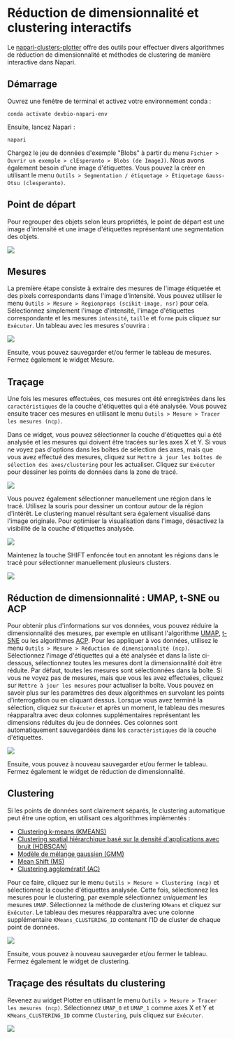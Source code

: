 # Réduction de dimensionnalité et clustering interactifs

Le [napari-clusters-plotter](https://github.com/BiAPoL/napari-clusters-plotter) offre des outils pour effectuer divers algorithmes de réduction de dimensionnalité et méthodes de clustering de manière interactive dans Napari.

## Démarrage

Ouvrez une fenêtre de terminal et activez votre environnement conda :

```
conda activate devbio-napari-env
```

Ensuite, lancez Napari :

```
napari
```

Chargez le jeu de données d'exemple "Blobs" à partir du menu `Fichier > Ouvrir un exemple > clEsperanto > Blobs (de ImageJ)`.
Nous avons également besoin d'une image d'étiquettes. Vous pouvez la créer en utilisant le menu `Outils > Segmentation / étiquetage > Étiquetage Gauss-Otsu (clesperanto)`.

## Point de départ
Pour regrouper des objets selon leurs propriétés, le point de départ est une image d'intensité et une image d'étiquettes représentant une segmentation des objets.

![](starting_point.png)

## Mesures
La première étape consiste à extraire des mesures de l'image étiquetée et des pixels correspondants dans l'image d'intensité.
Vous pouvez utiliser le menu `Outils > Mesure > Regionprops (scikit-image, nsr)` pour cela.
Sélectionnez simplement l'image d'intensité, l'image d'étiquettes correspondante et les mesures `intensité`, `taille` et `forme` puis cliquez sur `Exécuter`.
Un tableau avec les mesures s'ouvrira :

![](measure.png)

Ensuite, vous pouvez sauvegarder et/ou fermer le tableau de mesures. Fermez également le widget Mesure.

## Traçage

Une fois les mesures effectuées, ces mesures ont été enregistrées dans les `caractéristiques` de la couche d'étiquettes qui a été analysée.
Vous pouvez ensuite tracer ces mesures en utilisant le menu `Outils > Mesure > Tracer les mesures (ncp)`.

Dans ce widget, vous pouvez sélectionner la couche d'étiquettes qui a été analysée et les mesures qui doivent être tracées
sur les axes X et Y. Si vous ne voyez pas d'options dans les boîtes de sélection des axes, mais que vous avez effectué des mesures, cliquez
sur `Mettre à jour les boîtes de sélection des axes/clustering` pour les actualiser. Cliquez sur `Exécuter` pour dessiner les points de données dans la zone de tracé.

![](plot_plain.png)

Vous pouvez également sélectionner manuellement une région dans le tracé. Utilisez la souris pour dessiner un contour autour de la région d'intérêt. 
Le clustering manuel résultant sera également visualisé dans l'image originale. 
Pour optimiser la visualisation dans l'image, désactivez la visibilité de la couche d'étiquettes analysée.

![](plot_interactive.png)

Maintenez la touche SHIFT enfoncée tout en annotant les régions dans le tracé pour sélectionner manuellement plusieurs clusters.

![](multi-select-manual-clustering.gif)

## Réduction de dimensionnalité : UMAP, t-SNE ou ACP

Pour obtenir plus d'informations sur vos données, vous pouvez réduire la dimensionnalité des mesures, par exemple
en utilisant l'algorithme [UMAP](https://umap-learn.readthedocs.io/en/latest/), [t-SNE](https://scikit-learn.org/stable/modules/generated/sklearn.manifold.TSNE.html)
ou les algorithmes [ACP](https://scikit-learn.org/stable/modules/generated/sklearn.decomposition.PCA.html).
Pour les appliquer à vos données, utilisez le menu `Outils > Mesure > Réduction de dimensionnalité (ncp)`.
Sélectionnez l'image d'étiquettes qui a été analysée et dans la liste ci-dessous, sélectionnez toutes les mesures dont la dimensionnalité doit être réduite. 
Par défaut, toutes les mesures sont sélectionnées dans la boîte. Si vous ne voyez pas de mesures, mais que vous les avez effectuées, cliquez sur `Mettre à jour les mesures` pour actualiser la boîte. 
Vous pouvez en savoir plus sur les paramètres des deux algorithmes en survolant les points d'interrogation ou en cliquant dessus. 
Lorsque vous avez terminé la sélection, cliquez sur `Exécuter` et après un moment, le tableau des mesures réapparaîtra avec deux colonnes supplémentaires représentant les dimensions réduites du jeu de données. 
Ces colonnes sont automatiquement sauvegardées dans les `caractéristiques` de la couche d'étiquettes.

![](umap.png)

Ensuite, vous pouvez à nouveau sauvegarder et/ou fermer le tableau. Fermez également le widget de réduction de dimensionnalité.

## Clustering

Si les points de données sont clairement séparés, le clustering automatique peut être une option, en utilisant ces algorithmes implémentés :
* [Clustering k-means (KMEANS)](https://towardsdatascience.com/k-means-clustering-algorithm-applications-evaluation-methods-and-drawbacks-aa03e644b48a)
* [Clustering spatial hiérarchique basé sur la densité d'applications avec bruit (HDBSCAN)](https://hdbscan.readthedocs.io/en/latest/how_hdbscan_works.html)
* [Modèle de mélange gaussien (GMM)](https://scikit-learn.org/stable/modules/mixture.html)
* [Mean Shift (MS)](https://scikit-learn.org/stable/auto_examples/cluster/plot_mean_shift.html#sphx-glr-auto-examples-cluster-plot-mean-shift-py)
* [Clustering agglomératif (AC)](https://scikit-learn.org/stable/modules/generated/sklearn.cluster.AgglomerativeClustering.html)

Pour ce faire, cliquez sur le menu `Outils > Mesure > Clustering (ncp)` et sélectionnez la couche d'étiquettes analysée.
Cette fois, sélectionnez les mesures pour le clustering, par exemple sélectionnez _uniquement_ les mesures `UMAP`.
Sélectionnez la méthode de clustering `KMeans` et cliquez sur `Exécuter`.
Le tableau des mesures réapparaîtra avec une colonne supplémentaire `KMeans_CLUSTERING_ID` contenant l'ID de cluster de chaque point de données.

![](clustering.png)

Ensuite, vous pouvez à nouveau sauvegarder et/ou fermer le tableau. Fermez également le widget de clustering.

## Traçage des résultats du clustering
Revenez au widget Plotter en utilisant le menu `Outils > Mesure > Tracer les mesures (ncp)`.
Sélectionnez `UMAP_0` et `UMAP_1` comme axes X et Y et `KMeans_CLUSTERING_ID` comme `Clustering`, puis cliquez sur `Exécuter`.

![](kmeans_clusters_plot.png)